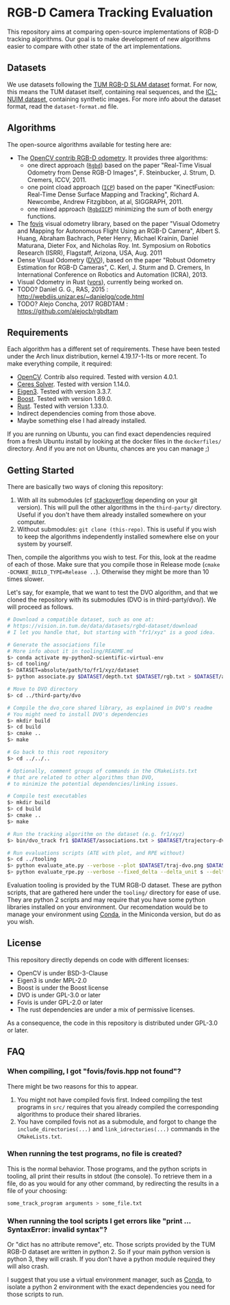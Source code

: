 # RGB-D Camera Tracking Evaluation

This repository aims at comparing open-source implementations of RGB-D tracking algorithms.
Our goal is to make development of new algorithms easier to compare
with other state of the art implementations.

## Datasets

We use datasets following the [TUM RGB-D SLAM dataset][tum-dataset] format.
For now, this means the TUM dataset itself, containing real sequences,
and the [ICL-NUIM dataset][icl-nuim], containing synthetic images.
For more info about the dataset format, read the `dataset-format.md` file.

[tum-dataset]: https://vision.in.tum.de/data/datasets/rgbd-dataset
[icl-nuim]: https://www.doc.ic.ac.uk/~ahanda/VaFRIC/iclnuim.html

## Algorithms

The open-source algorithms available for testing here are:

- The [OpenCV contrib RGB-D odometry][ocv-odometry]. It provides three algorithms:
  - one direct approach ([`Rgbd`][ocv-rgbd]) based on the paper
    "Real-Time Visual Odometry from Dense RGB-D Images",
    F. Steinbucker, J. Strum, D. Cremers, ICCV, 2011.
  - one point cload approach ([`ICP`][ocv-icp]) based on the paper
    "KinectFusion: Real-Time Dense Surface Mapping and Tracking",
    Richard A. Newcombe, Andrew Fitzgibbon, at al, SIGGRAPH, 2011.
  - one mixed approach ([`RgbdICP`][ocv-rgbd-icp]) minimizing
    the sum of both energy functions.
- The [fovis][fovis] visual odometry library, based on the paper
  "Visual Odometry and Mapping for Autonomous Flight Using an RGB-D Camera",
  Albert S. Huang, Abraham Bachrach, Peter Henry, Michael Krainin,
  Daniel Maturana, Dieter Fox, and Nicholas Roy.
  Int. Symposium on Robotics Research (ISRR), Flagstaff, Arizona, USA, Aug. 2011
- Dense Visual Odometry ([DVO][dvo]), based on the paper
  "Robust Odometry Estimation for RGB-D Cameras", C. Kerl, J. Sturm and D. Cremers,
  In International Conference on Robotics and Automation (ICRA), 2013.
- Visual Odometry in Rust ([vors][vors]), currently being worked on.
- TODO? Daniel G. G., RAS, 2015 : http://webdiis.unizar.es/~danielgg/code.html
- TODO? Alejo Concha, 2017 RGBDTAM : https://github.com/alejocb/rgbdtam

[ocv-odometry]: https://docs.opencv.org/4.0.1/df/ddc/classcv_1_1rgbd_1_1Odometry.html
[ocv-rgbd]: https://docs.opencv.org/4.0.1/d0/d60/classcv_1_1rgbd_1_1RgbdOdometry.html
[ocv-icp]: https://docs.opencv.org/4.0.1/d7/d83/classcv_1_1rgbd_1_1ICPOdometry.html
[ocv-rgbd-icp]: https://docs.opencv.org/4.0.1/d2/d0f/classcv_1_1rgbd_1_1RgbdICPOdometry.html
[fovis]: https://github.com/fovis/fovis
[dvo]: https://github.com/mpizenberg/dvo
[vors]: https://github.com/mpizenberg/visual-odometry-rs

## Requirements

Each algorithm has a different set of requirements.
These have been tested under the Arch linux distribution,
kernel 4.19.17-1-lts or more recent.
To make everything compile, it required:

- [OpenCV][open-cv]. Contrib also required. Tested with version 4.0.1.
- [Ceres Solver][ceres-solver]. Tested with version 1.14.0.
- [Eigen3][eigen3]. Tested with version 3.3.7.
- [Boost][boost]. Tested with version 1.69.0.
- [Rust][rust]. Tested with version 1.33.0.
- Indirect dependencies coming from those above.
- Maybe something else I had already installed.

If you are running on Ubuntu, you can find exact dependencies required
from a fresh Ubuntu install by looking at the docker files in the `dockerfiles/` directory.
And if you are not on Ubuntu, chances are you can manage ;)

[open-cv]: https://opencv.org/
[ceres-solver]: http://ceres-solver.org/
[eigen3]: http://eigen.tuxfamily.org/index.php?title=Main_Page
[boost]: https://www.boost.org/
[rust]: https://www.rust-lang.org/

## Getting Started

There are basically two ways of cloning this repository:

1. With all its submodules (cf [stackoverflow][so-clone] depending on your git version).
   This will pull the other algorithms in the `third-party/` directory.
   Useful if you don't have them already installed somewhere on your computer.
2. Without submodules: `git clone (this-repo)`.
   This is useful if you wish to keep the algorithms
   independently installed somewhere else on your system by yourself.

[so-clone]: https://stackoverflow.com/questions/3796927/how-to-git-clone-including-submodules

Then, compile the algorithms you wish to test.
For this, look at the readme of each of those.
Make sure that you compile those in Release mode (`cmake -DCMAKE_BUILD_TYPE=Release ..`).
Otherwise they might be more than 10 times slower.

Let's say, for example, that we want to test the DVO algorithm,
and that we cloned the repository with its submodules (DVO is in third-party/dvo/).
We will proceed as follows.

```sh
# Download a compatible dataset, such as one at:
# https://vision.in.tum.de/data/datasets/rgbd-dataset/download
# I let you handle that, but starting with "fr1/xyz" is a good idea.

# Generate the associations file
# More info about it in tooling/README.md
$> conda activate my-python2-scientific-virtual-env
$> cd tooling/
$> DATASET=absolute/path/to/fr1/xyz/dataset
$> python associate.py $DATASET/depth.txt $DATASET/rgb.txt > $DATASET/associations.txt

# Move to DVO directory
$> cd ../third-party/dvo

# Compile the dvo_core shared library, as explained in DVO's readme
# You might need to install DVO's dependencies
$> mkdir build
$> cd build
$> cmake ..
$> make

# Go back to this root repository
$> cd ../../..

# Optionally, comment groups of commands in the CMakeLists.txt
# that are related to other algorithms than DVO,
# to minimize the potential dependencies/linking issues.

# Compile test executables
$> mkdir build
$> cd build
$> cmake ..
$> make

# Run the tracking algorithm on the dataset (e.g. fr1/xyz)
$> bin/dvo_track fr1 $DATASET/associations.txt > $DATASET/trajectory-dvo.txt

# Run evaluations scripts (ATE with plot, and RPE without)
$> cd ../tooling
$> python evaluate_ate.py --verbose --plot $DATASET/traj-dvo.png $DATASET/groundtruth.txt $DATASET/trajectory-dvo.txt
$> python evaluate_rpe.py --verbose --fixed_delta --delta_unit s --delta 1 $DATASET/groundtruth.txt $DATASET/trajectory-dvo.txt
```

Evaluation tooling is provided by the TUM RGB-D dataset.
These are python scripts, that are gathered here under the `tooling/`
directory for ease of use.
They are python 2 scripts and may require that you have some
python libraries installed on your environment.
Our recomendation would be to manage your environment using [Conda][conda],
in the Miniconda version, but do as you wish.

[conda]: https://conda.io/projects/conda/en/latest/

## License

This repository directly depends on code with different licenses:

- OpenCV is under BSD-3-Clause
- Eigen3 is under MPL-2.0
- Boost is under the Boost license
- DVO is under GPL-3.0 or later
- Fovis is under GPL-2.0 or later
- The rust dependencies are under a mix of permissive licenses.

As a consequence, the code in this repository is distributed under GPL-3.0 or later.

## FAQ

### When compiling, I got "fovis/fovis.hpp not found"?

There might be two reasons for this to appear.

1. You might not have compiled fovis first.
   Indeed compiling the test programs in `src/` requires that you already
   compiled the corresponding algorithms to produce their shared libraries.
2. You have compiled fovis not as a submodule,
   and forgot to change the `include_directories(...)`
   and `link_idrectories(...)` commands in the `CMakeLists.txt`.

### When running the test programs, no file is created?

This is the normal behavior.
Those programs, and the python scripts in tooling,
all print their results in stdout (the console).
To retrieve them in a file, do as you would for any other command,
by redirecting the results in a file of your choosing:

```sh
some_track_program arguments > some_file.txt
```

### When running the tool scripts I get errors like "print ... SyntaxError: invalid syntax"?

Or "dict has no attribute remove", etc.
Those scripts provided by the TUM RGB-D dataset are written in python 2.
So if your main python version is python 3, they will crash.
If you don't have a python module required they will also crash.

I suggest that you use a virtual environment manager,
such as [Conda][conda], to isolate a python 2 environment with the exact
dependencies you need for those scripts to run.
